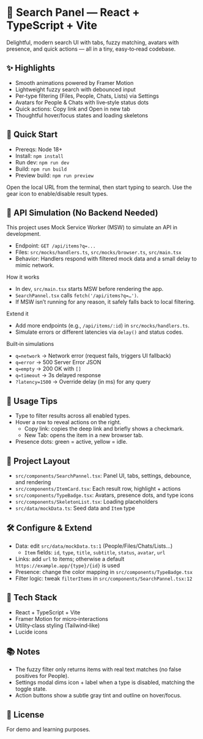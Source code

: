# 🔎 Search Panel — React + TypeScript + Vite

Delightful, modern search UI with tabs, fuzzy matching, avatars with presence, and quick actions — all in a tiny, easy‑to‑read codebase.

## ✨ Highlights

- Smooth animations powered by Framer Motion
- Lightweight fuzzy search with debounced input
- Per‑type filtering (Files, People, Chats, Lists) via Settings
- Avatars for People & Chats with live‑style status dots
- Quick actions: Copy link and Open in new tab
- Thoughtful hover/focus states and loading skeletons

## 🚀 Quick Start

- Prereqs: Node 18+
- Install: `npm install`
- Run dev: `npm run dev`
- Build: `npm run build`
- Preview build: `npm run preview`

Open the local URL from the terminal, then start typing to search. Use the gear icon to enable/disable result types.

## 🧪 API Simulation (No Backend Needed)

This project uses Mock Service Worker (MSW) to simulate an API in development.

- Endpoint: `GET /api/items?q=...`
- Files: `src/mocks/handlers.ts`, `src/mocks/browser.ts`, `src/main.tsx`
- Behavior: Handlers respond with filtered mock data and a small delay to mimic network.

How it works
- In dev, `src/main.tsx` starts MSW before rendering the app.
- `SearchPannel.tsx` calls `fetch('/api/items?q=…')`.
- If MSW isn’t running for any reason, it safely falls back to local filtering.

Extend it
- Add more endpoints (e.g., `/api/items/:id`) in `src/mocks/handlers.ts`.
- Simulate errors or different latencies via `delay()` and status codes.

Built‑in simulations
- `q=network` → Network error (request fails, triggers UI fallback)
- `q=error` → 500 Server Error JSON
- `q=empty` → 200 OK with `[]`
- `q=timeout` → 3s delayed response
- `?latency=1500` → Override delay (in ms) for any query

## 🧭 Usage Tips

- Type to filter results across all enabled types.
- Hover a row to reveal actions on the right.
  - Copy link: copies the deep link and briefly shows a checkmark.
  - New Tab: opens the item in a new browser tab.
- Presence dots: green = active, yellow = idle.

## 🧱 Project Layout

- `src/components/SearchPannel.tsx`: Panel UI, tabs, settings, debounce, and rendering
- `src/components/ItemCard.tsx`: Each result row, highlight + actions
- `src/components/TypeBadge.tsx`: Avatars, presence dots, and type icons
- `src/components/SkeletonList.tsx`: Loading placeholders
- `src/data/mockData.ts`: Seed data and `Item` type

## 🛠️ Configure & Extend

- Data: edit `src/data/mockData.ts:1` (People/Files/Chats/Lists…)
  - `Item` fields: `id`, `type`, `title`, `subtitle`, `status`, `avatar`, `url`
- Links: add `url` to items; otherwise a default `https://example.app/{type}/{id}` is used
- Presence: change the color mapping in `src/components/TypeBadge.tsx`
- Filter logic: tweak `filterItems` in `src/components/SearchPannel.tsx:12`

## 🧩 Tech Stack

- React + TypeScript + Vite
- Framer Motion for micro‑interactions
- Utility‑class styling (Tailwind‑like)
- Lucide icons

## 📚 Notes

- The fuzzy filter only returns items with real text matches (no false positives for People).
- Settings modal dims icon + label when a type is disabled, matching the toggle state.
- Action buttons show a subtle gray tint and outline on hover/focus.

## 📄 License

For demo and learning purposes.
